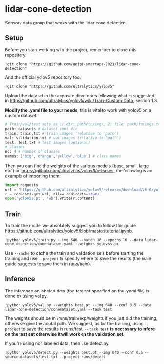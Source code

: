 # lidar-cone-detection
Sensory data group that works with the lidar cone detection.
## Setup
Before you start working with the project, remember to clone this repository.
```
!git clone "https://github.com/unipi-smartapp-2021/lidar-cone-detection"
```
And the official yolov5 repository too.
```
!git clone "https://github.com/ultralytics/yolov5"
```
Upload the dataset in the apposite directories following what is suggested in https://github.com/ultralytics/yolov5/wiki/Train-Custom-Data, section 1.3.

**Modify the .yaml file to your needs**, this is vital to work with yolov5 on a custom dataset.
```python
# Train/val/test sets as 1) dir: path/to/imgs, 2) file: path/to/imgs.txt, or 3) list: [path/to/imgs1, path/to/imgs2, ..]
path: datasets # dataset root dir
train: train.txt # train images (relative to 'path')
val: validation.txt # val images (relative to 'path')
test: test.txt # test images (optional)
# Classes
nc: 4 # number of classes
names: ['big','orange','yellow','blue'] # class names
```
Then you can find the weights of the various models (base, small, large etc.) on https://github.com/ultralytics/yolov5/releases, the following is an example of importing them:
```python
import requests
url = 'https://github.com/ultralytics/yolov5/releases/download/v6.0/yolov5s.pt'
r = requests.get(url, allow_redirects=True)
open('yolov5s.pt', 'wb').write(r.content)
```
## Train
To train the model we absolutely suggest you to follow this guide https://github.com/ultralytics/yolov5/blob/master/tutorial.ipynb.
```
!python yolov5/train.py --img 640 --batch 16 --epochs 10 --data lidar-cone-detection/conedataset.yaml --weights yolov5s.pt
```
Use ```--cache``` to cache the train and validation sets before starting the training and use ```--project``` to specify where to save the results (the main guide suggests to save them in runs/train).
## Inference
The inference on labeled data (the test set specified on the .yaml file) is done by using val.py.
```
!python yolov5/val.py --weights best.pt --img 640 --conf 0.5 --data lidar-cone-detection/conedataset.yaml --task test
```
The weights should be in /runs/train/exp/weights if you just did the training, otherwise give the acutal path. We suggest, as for the training, using ```--project``` to save the results in runs/test. ```--task test``` **is necessary to infere on the test set otherwise it will work on the validation set**.

If you're using non labeled data, then use detect.py.
```
!python yolov5/detect.py --weights best.pt --img 640 --conf 0.5 --source datasets/test.txt --project runs/detect
```

